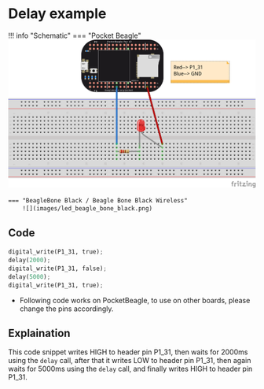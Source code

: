 # Delay example

!!! info "Schematic"
    === "Pocket Beagle"
        ![](images/led_pocket_beagle.png)   

    === "BeagleBone Black / Beagle Bone Black Wireless"
        ![](images/led_beagle_bone_black.png)   

## Code

```python
digital_write(P1_31, true);
delay(2000);
digital_write(P1_31, false);
delay(5000);
digital_write(P1_31, true);
```

* Following code works on PocketBeagle, to use on other boards, please change the pins accordingly.

## Explaination

This code snippet writes HIGH to header pin P1_31, then waits for 2000ms using the `delay` call, after that it writes LOW to header pin P1_31, then again waits for 5000ms using the `delay` call, and finally writes HIGH to header pin P1_31.


